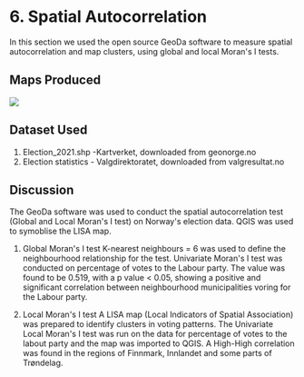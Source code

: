 # 6. Spatial Autocorrelation
In this section we used the open source GeoDa software to measure spatial autocorrelation and map clusters, using global and local Moran's I tests.

## Maps Produced

![](https://github.com/rahulse10/Introduction_to_GIS/blob/main/6.%20Spatial%20Autocorrelation/LISA%20MAP.jpg)

## Dataset Used 

1. Election_2021.shp -Kartverket, downloaded from geonorge.no
2. Election statistics - Valgdirektoratet, downloaded from valgresultat.no

## Discussion
The GeoDa software was used to conduct the spatial autocorrelation test (Global and Local Moran's I test) on Norway's election data. QGIS was used to symoblise the LISA map.
 
1. Global Moran's I test 
K-nearest neighbours = 6 was used to define the neighbourhood relationship for the test.
Univariate Moran's I test was conducted on percentage of votes to the Labour party. 
The value was found to be 0.519, with a p value < 0.05, showing a positive and significant correlation between neighbourhood municipalities voring for the Labour party. 

2. Local Moran's I test
A LISA map (Local Indicators of Spatial Association) was prepared to identify clusters in voting patterns. 
The Univariate Local Moran's I test was run on the data for percentage of votes to the labout party and the map was imported to QGIS.
A High-High correlation was found in the regions of Finnmark, Innlandet and some parts of Trøndelag.
